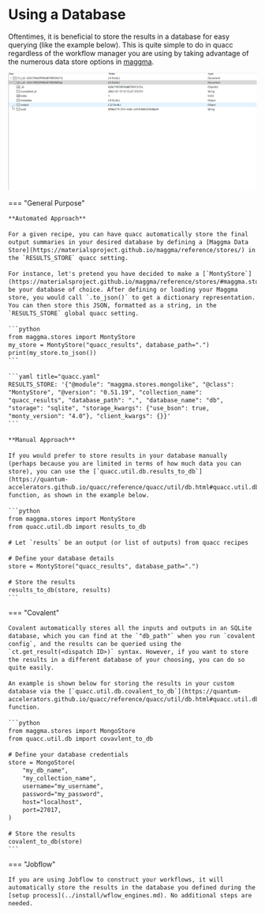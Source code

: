 # Using a Database

Oftentimes, it is beneficial to store the results in a database for easy querying (like the example below). This is quite simple to do in quacc regardless of the workflow manager you are using by taking advantage of the numerous data store options in [maggma](https://github.com/materialsproject/maggma).

![Mongo example](../images/user/schema.gif)

=== "General Purpose"

    **Automated Approach**

    For a given recipe, you can have quacc automatically store the final output summaries in your desired database by defining a [Maggma Data Store](https://materialsproject.github.io/maggma/reference/stores/) in the `RESULTS_STORE` quacc setting.

    For instance, let's pretend you have decided to make a [`MontyStore`](https://materialsproject.github.io/maggma/reference/stores/#maggma.stores.mongolike.MontyStore) be your database of choice. After defining or loading your Maggma store, you would call `.to_json()` to get a dictionary representation. You can then store this JSON, formatted as a string, in the `RESULTS_STORE` global quacc setting.

    ```python
    from maggma.stores import MontyStore
    my_store = MontyStore("quacc_results", database_path=".")
    print(my_store.to_json())
    ```

    ```yaml title="quacc.yaml"
    RESULTS_STORE: '{"@module": "maggma.stores.mongolike", "@class": "MontyStore", "@version": "0.51.19", "collection_name": "quacc_results", "database_path": ".", "database_name": "db", "storage": "sqlite", "storage_kwargs": {"use_bson": true, "monty_version": "4.0"}, "client_kwargs": {}}'
    ```

    **Manual Approach**

    If you would prefer to store results in your database manually (perhaps because you are limited in terms of how much data you can store), you can use the [`quacc.util.db.results_to_db`](https://quantum-accelerators.github.io/quacc/reference/quacc/util/db.html#quacc.util.db.results_to_db) function, as shown in the example below.

    ```python
    from maggma.stores import MontyStore
    from quacc.util.db import results_to_db

    # Let `results` be an output (or list of outputs) from quacc recipes

    # Define your database details
    store = MontyStore("quacc_results", database_path=".")

    # Store the results
    results_to_db(store, results)
    ```

=== "Covalent"

    Covalent automatically stores all the inputs and outputs in an SQLite database, which you can find at the `"db_path"` when you run `covalent config`, and the results can be queried using the `ct.get_result(<dispatch ID>)` syntax. However, if you want to store the results in a different database of your choosing, you can do so quite easily.

    An example is shown below for storing the results in your custom database via the [`quacc.util.db.covalent_to_db`](https://quantum-accelerators.github.io/quacc/reference/quacc/util/db.html#quacc.util.db.covalent_to_db) function.

    ```python
    from maggma.stores import MongoStore
    from quacc.util.db import covavlent_to_db

    # Define your database credentials
    store = MongoStore(
        "my_db_name",
        "my_collection_name",
        username="my_username",
        password="my_password",
        host="localhost",
        port=27017,
    )

    # Store the results
    covalent_to_db(store)
    ```

=== "Jobflow"

    If you are using Jobflow to construct your workflows, it will automatically store the results in the database you defined during the [setup process](../install/wflow_engines.md). No additional steps are needed.
